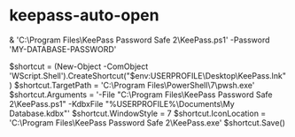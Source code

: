 # keepass-auto-open

& 'C:\Program Files\KeePass Password Safe 2\KeePass.ps1' -Password 'MY-DATABASE-PASSWORD'

$shortcut = (New-Object -ComObject 'WScript.Shell').CreateShortcut("$env:USERPROFILE\Desktop\KeePass.lnk")
$shortcut.TargetPath = 'C:\Program Files\PowerShell\7\pwsh.exe'
$shortcut.Arguments = '-File "C:\Program Files\KeePass Password Safe 2\KeePass.ps1" -KdbxFile "%USERPROFILE%\Documents\My Database.kdbx"'
$shortcut.WindowStyle = 7
$shortcut.IconLocation = 'C:\Program Files\KeePass Password Safe 2\KeePass.exe'
$shortcut.Save()
